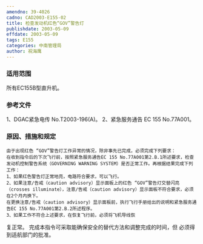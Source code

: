 ```yaml
---
amendno: 39-4026
cadno: CAD2003-E155-02
title: 检查发动机红色“GOV”警告灯
publishdate: 2003-05-09
effdate: 2003-05-09
tags: E155
categories: 中南管理局
author: 祝海鹰
---
```


### 适用范围 
所有EC155B型直升机。

<!--more-->
### 参考文件
1、DGAC紧急电传 No.T2003-196(A)。
 2、紧急服务通告 EC 155 No.77A001。

### 原因、措施和规定 
    由于出现红色 “GOV”警告灯工作异常的情况，除非事先已完成，必须完成下列要求： 
    在收到指令后的下次飞行前，按照紧急服务通告EC 155 No.77A001第2.B.1所述要求，检查发动机控制警告系统（GOVERNING WARNING SYSTEM）是否正常工作。再根据结果完成下列工作： 
    1、如果红色警告灯正常地亮，电路符合要求，可以飞行。 
    2、如果注意/告戒（caution advisory）显示面板上的红色 “GOV”警告灯交替闪亮（crosses illuminate），注意/告戒（caution advisory）显示面板不符合要求，必须在2个月内换下。 
    在更换注意/告戒（caution advisory）显示面板前，执行飞行手册给出的说明和紧急服务通告EC 155 No.77A001第2.B.2所述程序。 
    3、如果工作不符合上述要求，在恢复飞行前，必须将飞机导线恢
  
复正常。     完成本指令可采取能确保安全的替代方法和调整完成的时间，但
必须得到适航部门的批准。
